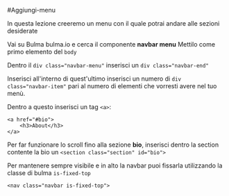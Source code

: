 #Aggiungi-menu

In questa lezione creeremo un menu con il quale potrai andare alle sezioni desiderate


Vai su Bulma bulma.io e cerca il componente **navbar menu**
Mettilo come primo elemento del `body`

Dentro il `div class="navbar-menu"` inserisci un `div class="navbar-end"`


Inserisci all'interno di quest'ultimo inserisci un numero di `div class="navbar-item"` pari al numero di elementi che vorresti avere nel tuo menù.

Dentro a questo inserisci un tag `<a>`:
```
<a href="#bio">
    <h3>About</h3>
</a>
``` 

Per far funzionare lo scroll fino alla sezione **bio**, inserisci dentro la section contente la bio un `<section class="section" id="bio">`

Per mantenere sempre visibile e in alto la navbar puoi fissarla utilizzando la classe di bulma `is-fixed-top`

`<nav class="navbar is-fixed-top">`